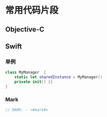 # 常用代码片段

## Objective-C

## Swift

### 单例

~~~swift
class MyManager  {
    static let sharedInstance = MyManager()
    private init() {}
}
~~~

### Mark

~~~swift
// MARK: - <#mark#>
~~~